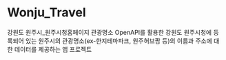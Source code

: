 # Wonju_Travel
강원도 원주시_원주시청홈페이지 관광명소 OpenAPI를 활용한 강원도 원주시청에 등록되어 있는 원주시의 관광명소(ex-한지테마파크, 원주허브팜 등)의 이름과 주소에 대한 데이터를 제공하는 앱 프로젝트
